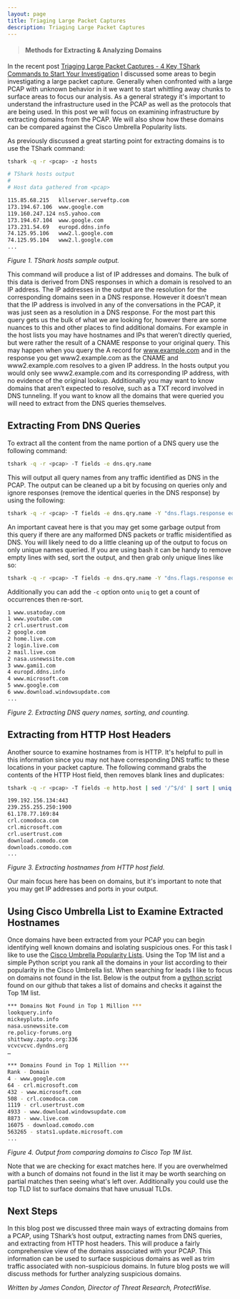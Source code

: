 ```yaml
---
layout: page
title: Triaging Large Packet Captures
description: Triaging Large Packet Captures
---
```


> #### Methods for Extracting & Analyzing Domains

In the recent post [Triaging Large Packet Captures - 4 Key TShark Commands to Start Your Investigation](https://401trg.github.io/triaging-large-packet-captures-4-key-tshark-commands-to-start-your-investigation) I discussed some areas to begin investigating a large packet capture.  Generally when confronted with a large PCAP with unknown behavior in it we want to start whittling away chunks to surface areas to focus our analysis.  As a general strategy it's important to understand the infrastructure used in the PCAP as well as the protocols that are being used.  In this post we will focus on examining infrastructure by extracting domains from the PCAP.  We will also show how these domains can be compared against the Cisco Umbrella Popularity lists.

As previously discussed a great starting point for extracting domains is to use the TShark command:

```bash
tshark -q -r <pcap> -z hosts 
```
```bash
# TShark hosts output
#
# Host data gathered from <pcap>

115.85.68.215	kllserver.serveftp.com
173.194.67.106	www.google.com
119.160.247.124	ns5.yahoo.com
173.194.67.104	www.google.com
173.231.54.69	europd.ddns.info
74.125.95.106	www2.l.google.com
74.125.95.104	www2.l.google.com
...
```
*Figure 1. TShark hosts sample output.*


This command will produce a list of IP addresses and domains.  The bulk of this data is derived from DNS responses in which a domain is resolved to an IP address.  The IP addresses in the output are the resolution for the corresponding domains seen in a DNS response.  However it doesn’t mean that the IP address is involved in any of the conversations in the PCAP, it was just seen as a resolution in a DNS response.  For the most part this query gets us the bulk of what we are looking for, however there are some nuances to this and other places to find additional domains.  For example in the host lists you may have hostnames and IPs that weren’t directly queried, but were rather the result of a CNAME response to your original query.  This may happen when you query the A record for www.example.com and in the response you get www2.example.com as the CNAME and www2.example.com resolves to a given IP address.  In the hosts output you would only see www2.example.com and its corresponding IP address, with no evidence of the original lookup.  Additionally you may want to know domains that aren’t expected to resolve, such as a TXT record involved in DNS tunneling.  If you want to know all the domains that were queried you will need to extract from the DNS queries themselves.  

## Extracting From DNS Queries 

To extract all the content from the name portion of a DNS query use the following command:

```bash
tshark -q -r <pcap> -T fields -e dns.qry.name
```

This will output all query names from any traffic identified as DNS in the PCAP.  The output can be cleaned up a bit by focusing on queries only and ignore responses (remove the identical queries in the DNS response) by using the following:

```bash
tshark -q -r <pcap> -T fields -e dns.qry.name -Y "dns.flags.response eq 0"
```

An important caveat here is that you may get some garbage output from this query if there are any malformed DNS packets or traffic misidentified as DNS.  You will likely need to do a little cleaning up of the output to focus on only unique names queried.  If you are using bash it can be handy to remove empty lines with sed, sort the output, and then grab only unique lines like so:

```bash
tshark -q -r <pcap> -T fields -e dns.qry.name -Y "dns.flags.response eq 0" | sed '/^$/d' | sort | uniq
```

Additionally you can add the `-c` option onto `uniq` to get a count of occurrences then re-sort. 

```bash
1 www.usatoday.com
1 www.youtube.com
2 crl.usertrust.com
2 google.com
2 home.live.com
2 login.live.com
2 mail.live.com
2 nasa.usnewssite.com
3 www.gami1.com
4 europd.ddns.info
4 www.microsoft.com
5 www.google.com
6 www.download.windowsupdate.com
...
```
*Figure 2. Extracting DNS query names, sorting, and counting.* 

## Extracting from HTTP Host Headers

Another source to examine hostnames from is HTTP. It's helpful to pull in this information since you may not have corresponding DNS traffic to these locations in your packet capture.  The following command grabs the contents of the HTTP Host field, then removes blank lines and duplicates:

```bash
tshark -q -r <pcap> -T fields -e http.host | sed '/^$/d' | sort | uniq
```

```bash
199.192.156.134:443
239.255.255.250:1900
61.178.77.169:84
crl.comodoca.com
crl.microsoft.com
crl.usertrust.com
download.comodo.com
downloads.comodo.com
...
```
*Figure 3. Extracting hostnames from HTTP host field.*

Our main focus here has been on domains, but it's important to note that you may get IP addresses and ports in your output.  

## Using Cisco Umbrella List to Examine Extracted Hostnames

Once domains have been extracted from your PCAP you can begin identifying well known domains and isolating suspicious ones. For this task I like to use the [Cisco Umbrella Popularity Lists](http://s3-us-west-1.amazonaws.com/umbrella-static/index.html). Using the Top 1M list and a simple Python script you rank all the domains in your list according to their popularity in the Cisco Umbrella list. When searching for leads I like to focus on domains not found in the list. Below is the output from a [python script](https://github.com/401trg/utilities/blob/97f7e5526beee7059dad8a58eb868c6fe5866620/popularDomains.py) found on our github that takes a list of domains and checks it against the Top 1M list.

```bash
*** Domains Not Found in Top 1 Million ***
lookquery.info
mickeypluto.info
nasa.usnewssite.com
re.policy-forums.org
shittway.zapto.org:336
vcvcvcvc.dyndns.org
…

*** Domains Found in Top 1 Million ***
Rank - Domain
4 - www.google.com
64 - crl.microsoft.com
432 - www.microsoft.com
508 - crl.comodoca.com
1119 - crl.usertrust.com
4933 - www.download.windowsupdate.com
8873 - www.live.com
16075 - download.comodo.com
563265 - stats1.update.microsoft.com
...
```
*Figure 4.  Output from comparing domains to Cisco Top 1M list.*

Note that we are checking for exact matches here.  If you are overwhelmed with a bunch of domains not found in the list it may be worth searching on partial matches then seeing what's left over.  Additionally you could use the top TLD list to surface domains that have unusual TLDs.

## Next Steps

In this blog post we discussed three main ways of extracting domains from a PCAP, using TShark’s host output, extracting names from DNS queries, and extracting from HTTP host headers.  This will produce a fairly comprehensive view of the domains associated with your PCAP.  This information can be used to surface suspicious domains as well as trim traffic associated with non-suspicious domains. In future blog posts we will discuss methods for further analyzing suspicious domains.

*Written by James Condon, Director of Threat Research, ProtectWise.*
